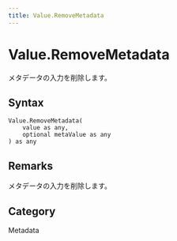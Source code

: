 ```yaml
---
title: Value.RemoveMetadata
---
```


# Value.RemoveMetadata


メタデータの入力を削除します。


## Syntax

```powerquery
Value.RemoveMetadata(
    value as any,
    optional metaValue as any
) as any
```


## Remarks

メタデータの入力を削除します。



## Category
Metadata
